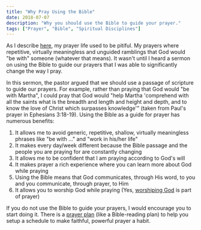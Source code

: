 ```yaml
---
title: "Why Pray Using the Bible"
date: 2018-07-07
description: "Why you should use the Bible to guide your prayer."
tags: ["Prayer", "Bible", "Spiritual Disciplines"]
---
```


As I describe [here](https://bible.hightower.space/posts/prayer-plan/#why), my prayer life used to be pitiful. My prayers where repetitive, virtually meaningless and unguided ramblings that God would "be with" someone (whatever that means). It wasn't until I heard a sermon on using the Bible to guide our prayers that I was able to significantly change the way I pray.

In this sermon, the pastor argued that we should use a passage of scripture to guide our prayers. For example, rather than praying that God would "be with Martha", I could pray that God would "help Martha 'comprehend with all the saints what is the breadth and length and height and depth, and to know the love of Christ which surpasses knowledge'" (taken from Paul's prayer in Ephesians 3:18-19). Using the Bible as a guide for prayer has numerous benefits:

1. It allows me to avoid generic, repetitive, shallow, virtually meaningless phrases like "be with ..." and "work in his/her life"
2. It makes every day/week different because the Bible passage and the people you are praying for are constantly changing
3. It allows me to be confident that I am praying according to God's will
4. It makes prayer a rich experience where you can learn more about God while praying
5. Using the Bible means that God communicates, through His word, to you and you communicate, through prayer, to Him
6. It allows you to worship God while praying (Yes, [worshiping God](../../posts/practical-spiritual-disciplines-prayer/#what-to-say-when-you-pray) is part of prayer)

If you do not use the Bible to guide your prayers, I would encourage you to start doing it. There is a [prayer plan](https://bible.hightower.space/posts/prayer-plan/) (like a Bible-reading plan) to help you setup a schedule to make faithful, powerful prayer a habit.
